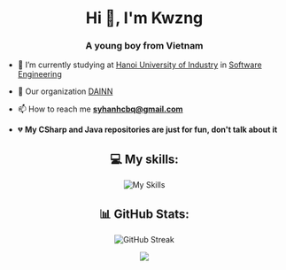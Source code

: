 <h1 align="center">Hi 👋, I'm Kwzng</h1>
<h3 align="center">A young boy from Vietnam</h3>

-   🔭 I’m currently studying at [Hanoi University of Industry](https://www.haui.edu.vn/en) in [Software Engineering](https://fit.haui.edu.vn/en)

-   👯 Our organization [DAINN](https://github.com/Z-orgs)

-   📫 How to reach me **syhanhcbq@gmail.com**

-   💔 **My CSharp and Java repositories are just for fun, don't talk about it**

<div align="center">

## 💻 My skills:

![My Skills](https://skillicons.dev/icons?i=js,ts,vscode,express,git,md,nestjs,nodejs,postman,mysql,mongodb,graphql,docker)

## 📊 GitHub Stats:

![GitHub Streak](http://github-profile-summary-cards.vercel.app/api/cards/profile-details?username=Kwzng&theme=ayu_mirage)

![](https://github-profile-summary-cards.vercel.app/api/cards/most-commit-language?username=Kwzng&theme=ayu_mirage&exclude=EJS,html)

</div>
